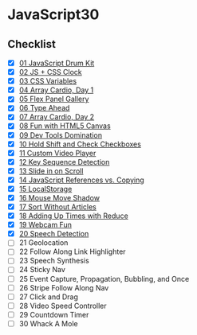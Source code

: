 # JavaScript30

## Checklist

- [x] [01 JavaScript Drum Kit](https://github.com/bebeboboha/JavaScript30/tree/master/01%20-%20JavaScript%20Drum%20Kit)
- [x] [02 JS + CSS Clock](https://github.com/bebeboboha/JavaScript30/tree/master/02%20-%20JS%20and%20CSS%20Clock)
- [x] [03 CSS Variables](https://github.com/bebeboboha/JavaScript30/tree/master/03%20-%20CSS%20Variables)
- [x] [04 Array Cardio, Day 1](https://github.com/bebeboboha/JavaScript30/tree/master/04%20-%20Array%20Cardio%20Day%201)
- [x] [05 Flex Panel Gallery](https://github.com/bebeboboha/JavaScript30/tree/master/05%20-%20Flex%20Panel%20Gallery)
- [x] [06 Type Ahead](https://github.com/bebeboboha/JavaScript30/tree/master/06%20-%20Type%20Ahead)
- [x] [07 Array Cardio, Day 2](https://github.com/bebeboboha/JavaScript30/tree/master/07%20-%20Array%20Cardio%20Day%202)
- [x] [08 Fun with HTML5 Canvas](https://github.com/bebeboboha/JavaScript30/tree/master/08%20-%20Fun%20with%20HTML5%20Canvas)
- [x] [09 Dev Tools Domination](https://github.com/bebeboboha/JavaScript30/tree/master/09%20-%20Dev%20Tools%20Domination)
- [x] [10 Hold Shift and Check Checkboxes](https://github.com/bebeboboha/JavaScript30/tree/master/10%20-%20Hold%20Shift%20and%20Check%20Checkboxes)
- [x] [11 Custom Video Player](https://github.com/bebeboboha/JavaScript30/tree/master/11%20-%20Custom%20Video%20Player)
- [x] [12 Key Sequence Detection](https://github.com/bebeboboha/JavaScript30/tree/master/12%20-%20Key%20Sequence%20Detection)
- [x] [13 Slide in on Scroll](https://github.com/bebeboboha/JavaScript30/tree/master/13%20-%20Slide%20in%20on%20Scroll)
- [x] [14 JavaScript References vs. Copying](https://github.com/bebeboboha/JavaScript30/tree/master/14%20-%20JavaScript%20References%20VS%20Copying)
- [x] [15 LocalStorage](https://github.com/bebeboboha/JavaScript30/tree/master/15%20-%20LocalStorage)
- [x] [16 Mouse Move Shadow](https://github.com/bebeboboha/JavaScript30/tree/master/16%20-%20Mouse%20Move%20Shadow)
- [x] [17 Sort Without Articles](https://github.com/bebeboboha/JavaScript30/tree/master/17%20-%20Sort%20Without%20Articles)
- [x] [18 Adding Up Times with Reduce](https://github.com/bebeboboha/JavaScript30/tree/master/18%20-%20Adding%20Up%20Times%20with%20Reduce)
- [x] [19 Webcam Fun](https://github.com/bebeboboha/JavaScript30/tree/master/19%20-%20Webcam%20Fun)
- [x] [20 Speech Detection](https://github.com/bebeboboha/JavaScript30/tree/master/20%20-%20Speech%20Detection)
- [ ] 21 Geolocation
- [ ] 22 Follow Along Link Highlighter
- [ ] 23 Speech Synthesis
- [ ] 24 Sticky Nav
- [ ] 25 Event Capture, Propagation, Bubbling, and Once
- [ ] 26 Stripe Follow Along Nav
- [ ] 27 Click and Drag
- [ ] 28 Video Speed Controller
- [ ] 29 Countdown Timer
- [ ] 30 Whack A Mole
